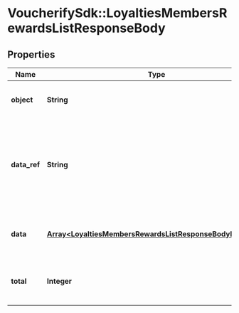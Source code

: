 # VoucherifySdk::LoyaltiesMembersRewardsListResponseBody

## Properties

| Name | Type | Description | Notes |
| ---- | ---- | ----------- | ----- |
| **object** | **String** | The type of the object represented by JSON. | [optional][default to &#39;list&#39;] |
| **data_ref** | **String** | Identifies the name of the attribute that contains the array of loyalty reward objects. | [optional][default to &#39;data&#39;] |
| **data** | [**Array&lt;LoyaltiesMembersRewardsListResponseBodyDataItem&gt;**](LoyaltiesMembersRewardsListResponseBodyDataItem.md) | Contains array of loyalty reward objects. | [optional] |
| **total** | **Integer** | Total number of loyalty reward objects. | [optional] |

